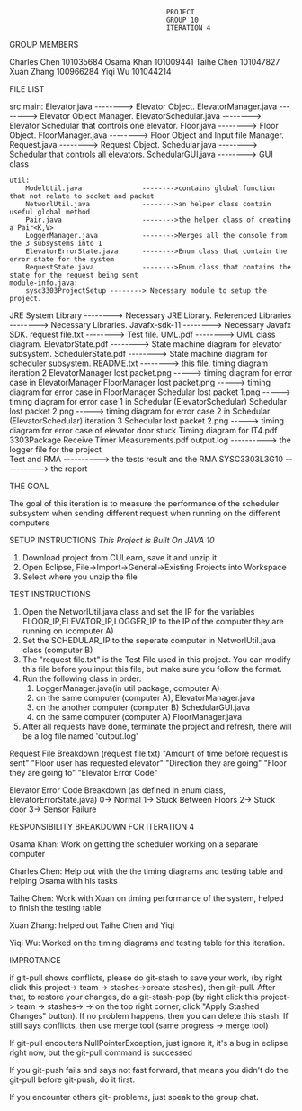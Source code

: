                                            PROJECT
                                           GROUP 10
                                           ITERATION 4


GROUP MEMBERS

Charles Chen 101035684
Osama Khan 101009441
Taihe Chen 101047827
Xuan Zhang 100966284
Yiqi Wu   101044214 

FILE LIST


src
	main:
		Elevator.java	        --------> Elevator Object.
		ElevatorManager.java	--------> Elevator Object Manager.
		ElevatorSchedular.java	--------> Elevator Schedular that controls one elevator.
		Floor.java	            --------> Floor Object.
		FloorManager.java       --------> Floor Object and Input file Manager.
		Request.java	        --------> Request Object.
		Schedular.java          --------> Schedular that controls all elevators.
		SchedularGUI,java       --------> GUI class
		
	util:
		ModelUtil.java               -------->contains global function that not relate to socket and packet
		NetworlUtil.java             -------->an helper class contain useful global method
		Pair.java	                 -------->the helper class of creating a Pair<K,V>
		LoggerManager.java	         -------->Merges all the console from the 3 subsystems into 1
		ElevatorErrorState.java	     -------->Enum class that contain the error state for the system
		RequestState.java	         -------->Enum class that contains the state for the request being sent
	module-info.java:
		sysc3303ProjectSetup --------> Necessary module to setup the project.

JRE System Library           --------> Necessary JRE Library.
Referenced Libraries         --------> Necessary Libraries.
Javafx-sdk-11                --------> Necessary Javafx SDK.
request file.txt             --------> Test file.
UML.pdf                      --------> UML class diagram.
ElevatorState.pdf            --------> State machine diagram for elevator subsystem.
SchedulerState.pdf           --------> State machine diagram for scheduler subsystem.
README.txt                   --------> this file.
timing diagram
	iteration 2
		ElevatorManager lost packet.png	-----> timing diagram for error case in ElevatorManager
		FloorManager lost packet.png	-----> timing diagram for error case in FloorManager 
		Schedular lost packet 1.png	-----> timing diagram for error case 1 in Schedular (ElevatorSchedular)
		Schedular lost packet 2.png	-----> timing diagram for error case 2 in Schedular (ElevatorSchedular)
	iteration 3
		Schedular lost packet 2.png	-----> timing diagram for error case of elevator door stuck
	Timing diagram for IT4.pdf
	3303Package Receive Timer Measurements.pdf
output.log                 ----------> the logger file for the project	
Test and RMA               ----------> the tests result and the RMA
SYSC3303L3G10              ----------> the report

	

THE GOAL

The goal of this iteration is to measure the performance of the scheduler subsystem when sending different request when running on the different computers




SETUP INSTRUCTIONS
*This Project is Built On JAVA 10*
1. Download project from CULearn, save it and unzip it
2. Open Eclipse, File->Import->General->Existing Projects into Workspace
3. Select where you unzip the file



TEST INSTRUCTIONS
1. Open the NetworlUtil.java class and set the IP for the variables FLOOR_IP,ELEVATOR_IP,LOGGER_IP to the IP of the computer they are running on (computer A)
2. Set the SCHEDULAR_IP to the seperate computer in NetworlUtil.java class (computer B)
3. The "request file.txt" is the Test File used in this project. You can modify this file before you input this file, but make sure you follow the format.
4. Run the following class in order: 
	1) LoggerManager.java(in util package, computer A)
	2) on the same computer (computer A), ElevatorManager.java
	3) on the another computer (computer B) SchedularGUI.java
	4) on the same computer (computer A) FloorManager.java 
5. After all requests have done, terminate the project and refresh, there will be a log file named 'output.log'
 


Request File Breakdown (request file.txt)
"Amount of time before request is sent" "Floor user has requested elevator" "Direction they are going" "Floor they are going to" "Elevator Error Code"

Elevator Error Code Breakdown (as defined in enum class, ElevatorErrorState.java)
0-> Normal
1-> Stuck Between Floors
2-> Stuck door
3-> Sensor Failure


RESPONSIBILITY BREAKDOWN FOR ITERATION 4

Osama Khan: Work on getting the scheduler working on a separate computer

Charles Chen: Help out with the the timing diagrams and testing table and helping Osama with his tasks

Taihe Chen: Work with Xuan on timing performance of the system, helped to finish the testing table

Xuan Zhang: helped out Taihe Chen and Yiqi

Yiqi Wu: Worked on the timing diagrams and testing table for this iteration.






IMPROTANCE

if git-pull shows conflicts, please do git-stash to save your work, (by right click this project-> team -> stashes->create stashes), then git-pull. After that, to restore your changes, do a git-stash-pop (by right click this project-> team -> stashes-> <your stashed change> -> on the top right corner, click "Apply Stashed Changes" button). If no problem happens, then you can delete this stash. If still says conflicts, then use merge tool (same progress -> merge tool)

If git-pull encouters NullPointerException, just ignore it, it's a bug in eclipse right now, but the git-pull command is successed

If you git-push fails and says not fast forward, that means you didn't do the git-pull before git-push, do it first.

If you encounter others git- problems, just speak to the group chat.
